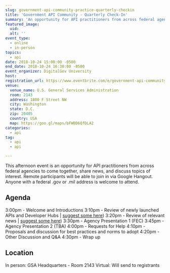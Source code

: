 ```yaml
---
slug: government-api-community-practice-quarterly-checkin
title: 'Government API Community - Quarterly Check-In'
summary: 'An opportunity for API practitioners from across federal agencies to come together, share news, and discuss topics of interest.'
featured_image:
  uid:
  alt: ''
event_type:
  - online
  - in-person
topics:
  - api
date: 2018-10-24 15:00:00 -0500
end_date: 2018-10-24 16:30:00 -0500
event_organizer: DigitalGov University
host:
registration_url: https://www.eventbrite.com/e/government-api-community-of-practice-quarterly-check-in-registration-51474860694
venue:
  venue_name: U.S. General Services Administration
  room: 2143
  address: 1800 F Street NW
  city: Washington
  state: D.C.
  zip: 20405
  country: USA
  map: https://goo.gl/maps/bFWBD6QfDLA2
categories:
  - api
tag:
  - api
  - api

---
```


This afternoon event is an opportunity for API practitioners from across federal agencies to come together, share news, and discuss topics of interest. Remote participants will be able to join in via Google Hangout. Anyone with a federal .gov or .mil address is welcome to attend.

## Agenda

3:00pm - Welcome and Introductions
3:10pm - Review of newly launched APIs and Developer Hubs | [suggest some here](https://github.com/18F/wg-api/issues/13))
3:20pm - Review of relevant news | [suggest some here](https://github.com/18F/wg-api/issues/14))
3:30pm - Agency Presentation 1 (FEC)
3:45pm - Agency Presentation 2 (TBA)
4:00pm - Requests for Help
4:10pm - Proposals and discussion for best practices and norms to adopt
4:20pm - Other Discussion and Q&A
4:30pm - Wrap up

## Location

In person: GSA Headquarters - Room 2143
Virtual:  Will send to registrants
